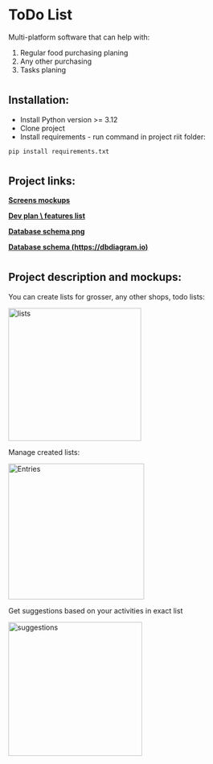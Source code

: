 # <h1>ToDo List
Multi-platform software that can help with:
 1. Regular food purchasing planing
 2. Any other purchasing
 3. Tasks planing


# <h2>Installation: 

- Install Python version >= 3.12
- Clone project
- Install requirements - run command in project riit folder:
```
pip install requirements.txt
```


# <h2>Project links: 

<b>[Screens mockups](https://docs.google.com/spreadsheets/d/1g5a4iL-abl7XVjZZBlOETwhCndjMTFNPsLoZjlWfgho/edit#gid=1589445334)</b>
 
<b>[Dev plan \ features list](https://docs.google.com/spreadsheets/d/1W4E6JZhHewFV_RY0rLUNJusN-v26cQYMAsJaDdUuIqs/edit?usp=sharing)</b>
 
<b>[Database schema png](https://drive.google.com/file/d/1z3f-8HrHm9C4Nu3WN6-Ap8g3su6anC_a/view?usp=sharing)</b>
 
<b>[Database schema (https://dbdiagram.io)](https://dbdiagram.io/d/62470b7ad043196e39db9e48)</b>
 

# <h2>Project description and mockups: 

 You can create lists for grosser, any other shops, todo lists:
 
 <img width="264" alt="lists" src="https://user-images.githubusercontent.com/9976493/167604138-65cebcac-ed7c-4936-b448-19c44c4de058.png">
 
 Manage created lists:
 
<img width="270" alt="Entries" src="https://user-images.githubusercontent.com/9976493/167604131-22655cc9-22ef-45e2-89fc-e71f1cd200d6.png">
 
Get suggestions based on your activities in exact list
 
<img width="266" alt="suggestions" src="https://user-images.githubusercontent.com/9976493/167604140-b607d3ff-7063-411b-b474-7b28cdf21ca7.png">

